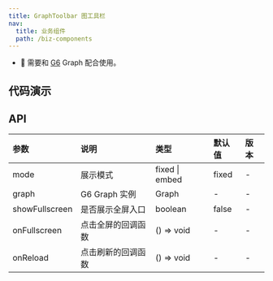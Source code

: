 ```yaml
---
title: GraphToolbar 图工具栏
nav:
  title: 业务组件
  path: /biz-components
---
```


- 📢 需要和 [G6](https://github.com/antvis/G6) Graph 配合使用。

## 代码演示

<code src="../TaskGraph/demo/basic.tsx" title="基本"></code>

## API

| 参数           | 说明               | 类型               | 默认值  | 版本 |
| :------------- | :----------------- | :----------------- | :------ | :--- |
| mode           | 展示模式           | fixed \| embed | fixed | -    |
| graph          | G6 Graph 实例      | Graph              | -       | -    |
| showFullscreen | 是否展示全屏入口   | boolean            | false   | -    |
| onFullscreen   | 点击全屏的回调函数 | () => void         | -       | -    |
| onReload       | 点击刷新的回调函数 | () => void         | -       | -    |
